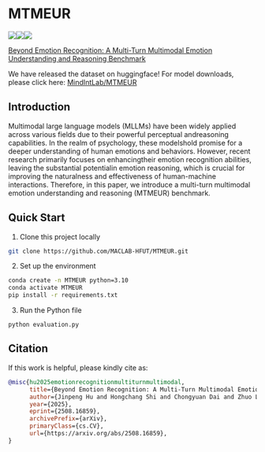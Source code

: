 # MTMEUR
<a href="./LICENSE"><img src="https://img.shields.io/badge/license-Apache%202-red.svg"></a><img src="https://img.shields.io/badge/python-3.8+-blue.svg" /><a href='https://arxiv.org/pdf/2508.16859'><img src='https://img.shields.io/badge/ArXiv-2508.16859-red'></a>

[Beyond Emotion Recognition: A Multi-Turn Multimodal Emotion Understanding and Reasoning Benchmark](https://arxiv.org/abs/2508.16859)


We have released the dataset on huggingface! For model downloads, please click here: [MindIntLab/MTMEUR](https://huggingface.co/datasets/MindIntLab/MTMEUR)


## Introduction
Multimodal large language models (MLLMs) have been widely applied across various fields due to their powerful perceptual andreasoning capabilities. In the realm of psychology, these modelshold promise for a deeper understanding of human emotions and behaviors. However, recent research primarily focuses on enhancingtheir emotion recognition abilities, leaving the substantial potentialin emotion reasoning, which is crucial for improving the naturalness and effectiveness of human-machine interactions. Therefore, in this paper, we introduce a multi-turn multimodal emotion understanding and reasoning (MTMEUR) benchmark.


## Quick Start
1. Clone this project locally
```bash
git clone https://github.com/MACLAB-HFUT/MTMEUR.git
```
2. Set up the environment
```bash
conda create -n MTMEUR python=3.10
conda activate MTMEUR
pip install -r requirements.txt
```
3. Run the Python file 
```
python evaluation.py
```

## Citation

If this work is helpful, please kindly cite as:

```bibtex
@misc{hu2025emotionrecognitionmultiturnmultimodal,
      title={Beyond Emotion Recognition: A Multi-Turn Multimodal Emotion Understanding and Reasoning Benchmark}, 
      author={Jinpeng Hu and Hongchang Shi and Chongyuan Dai and Zhuo Li and Peipei Song and Meng Wang},
      year={2025},
      eprint={2508.16859},
      archivePrefix={arXiv},
      primaryClass={cs.CV},
      url={https://arxiv.org/abs/2508.16859}, 
}
```
